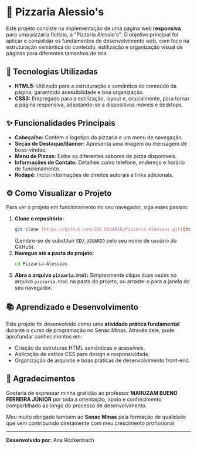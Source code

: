 # 🍕 Pizzaria Alessio's

Este projeto consiste na implementação de uma página web **responsiva** para uma pizzaria fictícia, a "Pizzaria Alessio's". O objetivo principal foi aplicar e consolidar os fundamentos de desenvolvimento web, com foco na estruturação semântica do conteúdo, estilização e organização visual de páginas para diferentes tamanhos de tela.

## 🚀 Tecnologias Utilizadas

* **HTML5:** Utilizado para a estruturação e semântica do conteúdo da página, garantindo acessibilidade e boa organização.
* **CSS3:** Empregado para a estilização, layout e, crucialmente, para tornar a página responsiva, adaptando-se a dispositivos móveis e desktops.

## ✨ Funcionalidades Principais

* **Cabeçalho:** Contém o logotipo da pizzaria e um menu de navegação.
* **Seção de Destaque/Banner:** Apresenta uma imagem ou mensagem de boas-vindas.
* **Menu de Pizzas:** Exibe os diferentes sabores de pizza disponíveis.
* **Informações de Contato:** Detalhes como telefone, endereço e horário de funcionamento.
* **Rodapé:** Inclui informações de direitos autorais e links adicionais.

## ⚙️ Como Visualizar o Projeto

Para ver o projeto em funcionamento no seu navegador, siga estes passos:

1.  **Clone o repositório:**
    ```bash
    git clone [https://github.com/SEU_USUARIO/Pizzaria-Alessios.git](https://github.com/SEU_USUARIO/Pizzaria-Alessios.git)
    ```
    (Lembre-se de substituir `SEU_USUARIO` pelo seu nome de usuário do GitHub).
2.  **Navegue até a pasta do projeto:**
    ```bash
    cd Pizzaria-Alessios
    ```
3.  **Abra o arquivo `pizzaria.html`:**
    Simplesmente clique duas vezes no arquivo `pizzaria.html` na pasta do projeto, ou arraste-o para a janela do seu navegador.

## 📚 Aprendizado e Desenvolvimento

Este projeto foi desenvolvido como uma **atividade prática fundamental** durante o curso de programação no Senac Minas. Através dele, pude aprofundar conhecimentos em:

* Criação de estruturas HTML semânticas e acessíveis.
* Aplicação de estilos CSS para design e responsividade.
* Organização de arquivos e boas práticas de desenvolvimento front-end.

## 🙏 Agradecimentos

Gostaria de expressar minha gratidão ao professor **MARUZAM BUENO FERREIRA JÚNIOR** por toda a orientação, apoio e conhecimento compartilhado ao longo do processo de desenvolvimento.

Meu muito obrigado também ao **Senac Minas** pela formação de qualidade que vem contribuindo diretamente com meu crescimento profissional.

---

**Desenvolvido por:** Ana Rockenbach